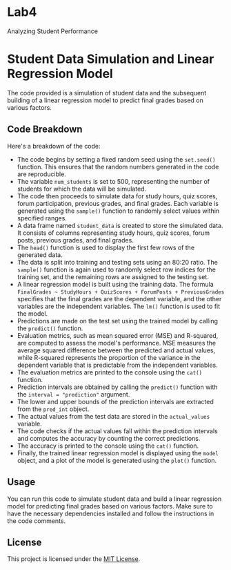 # Lab4
Analyzing Student Performance
# Student Data Simulation and Linear Regression Model

The code provided is a simulation of student data and the subsequent building of a linear regression model to predict final grades based on various factors.

## Code Breakdown

Here's a breakdown of the code:

- The code begins by setting a fixed random seed using the `set.seed()` function. This ensures that the random numbers generated in the code are reproducible.
- The variable `num_students` is set to 500, representing the number of students for which the data will be simulated.
- The code then proceeds to simulate data for study hours, quiz scores, forum participation, previous grades, and final grades. Each variable is generated using the `sample()` function to randomly select values within specified ranges.
- A data frame named `student_data` is created to store the simulated data. It consists of columns representing study hours, quiz scores, forum posts, previous grades, and final grades.
- The `head()` function is used to display the first few rows of the generated data.
- The data is split into training and testing sets using an 80:20 ratio. The `sample()` function is again used to randomly select row indices for the training set, and the remaining rows are assigned to the testing set.
- A linear regression model is built using the training data. The formula `FinalGrades ~ StudyHours + QuizScores + ForumPosts + PreviousGrades` specifies that the final grades are the dependent variable, and the other variables are the independent variables. The `lm()` function is used to fit the model.
- Predictions are made on the test set using the trained model by calling the `predict()` function.
- Evaluation metrics, such as mean squared error (MSE) and R-squared, are computed to assess the model's performance. MSE measures the average squared difference between the predicted and actual values, while R-squared represents the proportion of the variance in the dependent variable that is predictable from the independent variables.
- The evaluation metrics are printed to the console using the `cat()` function.
- Prediction intervals are obtained by calling the `predict()` function with the `interval = "prediction"` argument.
- The lower and upper bounds of the prediction intervals are extracted from the `pred_int` object.
- The actual values from the test data are stored in the `actual_values` variable.
- The code checks if the actual values fall within the prediction intervals and computes the accuracy by counting the correct predictions.
- The accuracy is printed to the console using the `cat()` function.
- Finally, the trained linear regression model is displayed using the `model` object, and a plot of the model is generated using the `plot()` function.

## Usage

You can run this code to simulate student data and build a linear regression model for predicting final grades based on various factors. Make sure to have the necessary dependencies installed and follow the instructions in the code comments.

## License

This project is licensed under the [MIT License](LICENSE).
